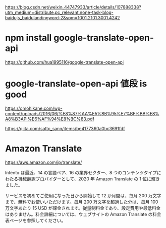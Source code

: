 https://blog.csdn.net/weixin_44747933/article/details/107888338?utm_medium=distribute.pc_relevant.none-task-blog-baidujs_baidulandingword-2&spm=1001.2101.3001.4242

# npm install google-translate-open-api


https://github.com/hua1995116/google-translate-open-api


# google-translate-open-api 値段 is good
https://omohikane.com/wp-content/uploads/2016/06/%E8%87%AA%E5%8B%95%E7%BF%BB%E8%A8%B3API%E6%AF%94%E8%BC%83.pdf


https://qiita.com/satto_sann/items/be4177360a0bc3691fdf

# Amazon Translate
https://aws.amazon.com/jp/translate/

Intento は最近、14 の言語ペア、16 の業界セクター、8 つのコンテンツタイプにわたる機械翻訳プロバイダーとして、2020 年 Amazon Translate の 1 位に輝きました。


サービスを初めてご使用になった日から開始して 12 か月間は、毎月 200 万文字まで、無料でお使いいただけます。毎月 200 万文字を超過した分は、毎月 100 万文字あたり 15 USD が課金されます。従量制料金であり、設定費用や最低料金はありません。料金詳細については、ウェブサイトの Amazon Translate の料金表ページを参照してください。
